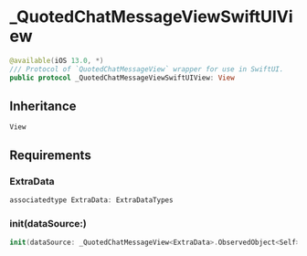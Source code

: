 # \_QuotedChatMessageViewSwiftUIView

``` swift
@available(iOS 13.0, *)
/// Protocol of `QuotedChatMessageView` wrapper for use in SwiftUI.
public protocol _QuotedChatMessageViewSwiftUIView: View 
```

## Inheritance

`View`

## Requirements

### ExtraData

``` swift
associatedtype ExtraData: ExtraDataTypes
```

### init(dataSource:​)

``` swift
init(dataSource: _QuotedChatMessageView<ExtraData>.ObservedObject<Self>)
```
